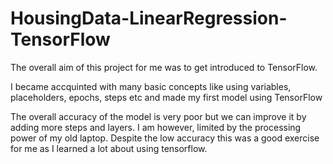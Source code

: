 # HousingData-LinearRegression-TensorFlow

The overall aim of this project for me was to get introduced to TensorFlow.

I became accquinted with many basic concepts like using variables, placeholders, epochs, steps etc
and made my first model using TensorFlow

The overall accuracy of the model is very poor but we can improve it by adding more steps and layers. I am however, limited by the processing power of my old laptop.
Despite the low accuracy this was a good exercise for me as I learned a lot about using tensorflow.
